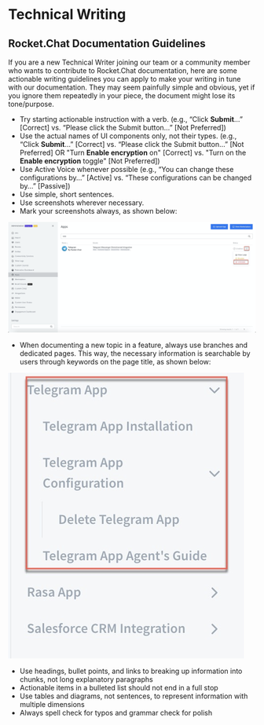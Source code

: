 # Technical Writing

## **Rocket.Chat Documentation Guidelines**

If you are a new Technical Writer joining our team or a community member who wants to contribute to Rocket.Chat documentation, here are some actionable writing guidelines you can apply to make your writing in tune with our documentation. They may seem painfully simple and obvious, yet if you ignore them repeatedly in your piece, the document might lose its tone/purpose.

* Try starting actionable instruction with a verb. \(e.g., “Click **Submit**…” \[Correct\] vs. “Please click the Submit button…” \[Not Preferred\]\)
* Use the actual names of UI components only, not their types.  \(e.g., “Click **Submit**…” \[Correct\] vs. “Please click the Submit button…” \[Not Preferred\] OR "Turn **Enable encryption** on" \[Correct\] vs. "Turn on the **Enable encryption** toggle" \[Not Preferred\]\)
* Use Active Voice whenever possible \(e.g., “You can change these configurations by…” \[Active\] vs. “These configurations can be changed by…” \[Passive\]\)
* Use simple, short sentences. 
* Use screenshots wherever necessary.
* Mark your screenshots always, as shown below:

![](../../../.gitbook/assets/image%20%2810%29.png)

* When documenting a new topic in a feature, always use branches and dedicated pages. This way, the necessary information is searchable by users through keywords on the page title, as shown below:

![](../../../.gitbook/assets/image%20%2818%29.png)

* Use headings, bullet points, and links to breaking up information into chunks, not long explanatory paragraphs
* Actionable items in a bulleted list should not end in a full stop
* Use tables and diagrams, not sentences, to represent information with multiple dimensions
* Always spell check for typos and grammar check for polish

